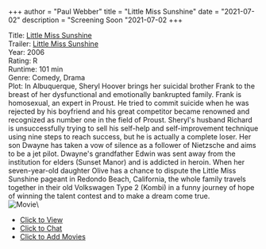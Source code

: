 +++
author = "Paul Webber"
title = "Little Miss Sunshine"
date = "2021-07-02"
description = "Screening Soon "2021-07-02
+++

Title: [Little Miss Sunshine](https://www.rottentomatoes.com/m/little_miss_sunshine/)\
Trailer: [Little Miss Sunshine](https://www.youtube.com/watch?v=bQ7BZTMLImA)\
Year: 2006\
Rating: R\
Runtime: 101 min\
Genre: Comedy, Drama\
Plot: In Albuquerque, Sheryl Hoover brings her suicidal brother Frank to the breast of her dysfunctional and emotionally bankrupted family. Frank is homosexual, an expert in Proust. He tried to commit suicide when he was rejected by his boyfriend and his great competitor became renowned and recognized as number one in the field of Proust. Sheryl's husband Richard is unsuccessfully trying to sell his self-help and self-improvement technique using nine steps to reach success, but he is actually a complete loser. Her son Dwayne has taken a vow of silence as a follower of Nietzsche and aims to be a jet pilot. Dwayne's grandfather Edwin was sent away from the institution for elders (Sunset Manor) and is addicted in heroin. When her seven-year-old daughter Olive has a chance to dispute the Little Miss Sunshine pageant in Redondo Beach, California, the whole family travels together in their old Volkswagen Type 2 (Kombi) in a funny journey of hope of winning the talent contest and to make a dream come true.\
![Movie](https://m.media-amazon.com/images/M/MV5BMTgzNTgzODU0NV5BMl5BanBnXkFtZTcwMjEyMjMzMQ@@._V1_SX300.jpg)\

* [Click to View](https://s.kast.live/g/9da8ll3kwkh)
* [Click to Chat](https://meet.jit.si/UAFSA)
* [Click to Add Movies](https://docs.google.com/spreadsheets/d/1ndfumzZ3xnx3cYl-mEmQvv08YH9JOq8IUEzZLYCUeAA/edit#gid=0)
